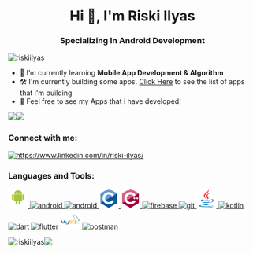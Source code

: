 <h1 align="center">Hi 👋, I'm Riski Ilyas</h1>
<h3 align="center">Specializing In Android Development</h3>
<div align="left">
<p align="left"> <img src="https://komarev.com/ghpvc/?username=riskiilyas&label=Profile%20views&color=0e75b6&style=flat" alt="riskiilyas" /> </p>

- 🌱 I’m currently learning **Mobile App Development & Algorithm**
- 🛠️ I'm currently building some apps. <a href="https://github.com/stars/riskiilyas/lists/in-development-apps">Click Here</a> to see the list of apps that i'm building
- 📱 Feel free to see my Apps that i have developed!
<p>
<a align="left" href="https://github.com/stars/riskiilyas/lists/android-apps"><img src="https://github.com/riskiilyas/riskiilyas/blob/main/checkoutmyapps2.png" width="250"/></a><a href="https://play.google.com/store/apps/developer?id=Kee+Code"><img src="https://play.google.com/intl/id/badges/static/images/badges/en_badge_web_generic.png" width="250"/></a></p>


<h3 align="left">Connect with me:</h3>
<p align="left">
<a href="https://linkedin.com/in/riski-ilyas/" target="blank"><img src="https://raw.githubusercontent.com/rahuldkjain/github-profile-readme-generator/master/src/images/icons/Social/linked-in-alt.svg" alt="https://www.linkedin.com/in/riski-ilyas/" height="30" width="40" /></a>  
</p>

<h3 align="left">Languages and Tools:</h3>
<p align="left"> <a href="https://developer.android.com" target="_blank" rel="noreferrer"> <img src="https://raw.githubusercontent.com/devicons/devicon/master/icons/android/android-original-wordmark.svg" alt="android" width="40" height="40"/> </a> <a href="https://developer.android.com" target="_blank" rel="noreferrer"> <img src="https://avatars.githubusercontent.com/u/6955922?s=200&v=4" alt="android" width="40" height="40"/> </a><a href="https://developer.android.com" target="_blank" rel="noreferrer"> <img src="https://tabris.com/wp-content/uploads/2021/06/jetpack-compose-icon_RGB.png" alt="android" width="40" height="40"/> </a> <a href="https://www.cprogramming.com/" target="_blank" rel="noreferrer"> <img src="https://raw.githubusercontent.com/devicons/devicon/master/icons/c/c-original.svg" alt="c" width="40" height="40"/> </a> <a href="https://www.w3schools.com/cpp/" target="_blank" rel="noreferrer"> <img src="https://raw.githubusercontent.com/devicons/devicon/master/icons/cplusplus/cplusplus-original.svg" alt="cplusplus" width="40" height="40"/> </a> <a href="https://firebase.google.com/" target="_blank" rel="noreferrer"> <img src="https://www.vectorlogo.zone/logos/firebase/firebase-icon.svg" alt="firebase" width="40" height="40"/> </a> <a href="https://git-scm.com/" target="_blank" rel="noreferrer"> <img src="https://www.vectorlogo.zone/logos/git-scm/git-scm-icon.svg" alt="git" width="40" height="40"/> </a> <a href="https://www.java.com" target="_blank" rel="noreferrer"> <img src="https://raw.githubusercontent.com/devicons/devicon/master/icons/java/java-original.svg" alt="java" width="40" height="40"/> </a> <a href="https://kotlinlang.org" target="_blank" rel="noreferrer"> <img src="https://www.vectorlogo.zone/logos/kotlinlang/kotlinlang-icon.svg" alt="kotlin" width="40" height="40"/> </a> <a href="https://dart.dev" target="_blank" rel="noreferrer"> <img src="https://www.vectorlogo.zone/logos/dartlang/dartlang-icon.svg" alt="dart" width="40" height="40"/> </a> <a href="https://flutter.dev" target="_blank" rel="noreferrer"> <img src="https://www.vectorlogo.zone/logos/flutterio/flutterio-icon.svg" alt="flutter" width="40" height="40"/> </a> <a href="https://www.mysql.com/" target="_blank" rel="noreferrer"> <img src="https://raw.githubusercontent.com/devicons/devicon/master/icons/mysql/mysql-original-wordmark.svg" alt="mysql" width="40" height="40"/> </a> <a href="https://postman.com" target="_blank" rel="noreferrer"> <img src="https://www.vectorlogo.zone/logos/getpostman/getpostman-icon.svg" alt="postman" width="40" height="40"/> </a>
</p>
  </div>
<p><img align="left" src="https://github-readme-stats.vercel.app/api/top-langs?username=riskiilyas&theme=radical&show_icons=true&locale=en&layout=compact" alt="riskiilyas" /> 
<img width="400"src="https://github-readme-stats.vercel.app/api?username=riskiilyas&theme=radical"/></p><p></p>
